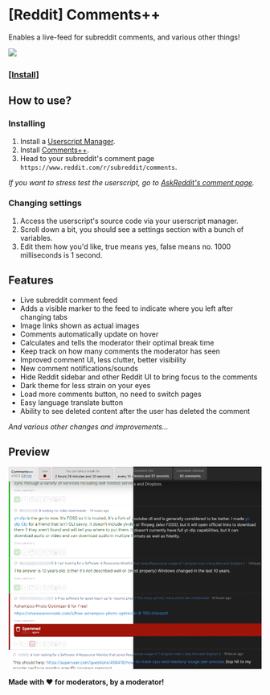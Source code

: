 # [Reddit] Comments++

Enables a live-feed for subreddit comments, and various other things!

![](content/example-2.gif)

### [[Install]](https://github.com/Hakorr/Userscripts/raw/main/Reddit.com/CommentsPlusPlus/commentsplusplus.user.js)

## How to use?

### Installing

1) Install a [Userscript Manager](https://violentmonkey.github.io/).
2) Install [Comments++](https://github.com/Hakorr/Userscripts/raw/main/Reddit.com/CommentsPlusPlus/commentsplusplus.user.js).
3) Head to your subreddit's comment page `https://www.reddit.com/r/subreddit/comments`.

*If you want to stress test the userscript, go to [AskReddit's comment page](https://www.reddit.com/r/AskReddit/comments).*

### Changing settings

1) Access the userscript's source code via your userscript manager.
2) Scroll down a bit, you should see a settings section with a bunch of variables.
3) Edit them how you'd like, true means yes, false means no. 1000 milliseconds is 1 second.

## Features

- Live subreddit comment feed
- Adds a visible marker to the feed to indicate where you left after changing tabs
- Image links shown as actual images
- Comments automatically update on hover
- Calculates and tells the moderator their optimal break time
- Keep track on how many comments the moderator has seen
- Improved comment UI, less clutter, better visibility
- New comment notifications/sounds
- Hide Reddit sidebar and other Reddit UI to bring focus to the comments
- Dark theme for less strain on your eyes
- Load more comments button, no need to switch pages
- Easy language translate button
- Ability to see deleted content after the user has deleted the comment

*And various other changes and improvements...*

## Preview

<img src="content/commentsplusplus.png" width="750px"/>

**Made with ❤️ for moderators, by a moderator!**
